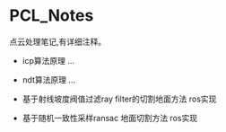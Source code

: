 # PCL_Notes
点云处理笔记,有详细注释。

- icp算法原理
	...
- ndt算法原理
	...
- 基于射线坡度阀值过滤ray filter的切割地面方法 ros实现

- 基于随机一致性采样ransac 地面切割方法  ros实现
